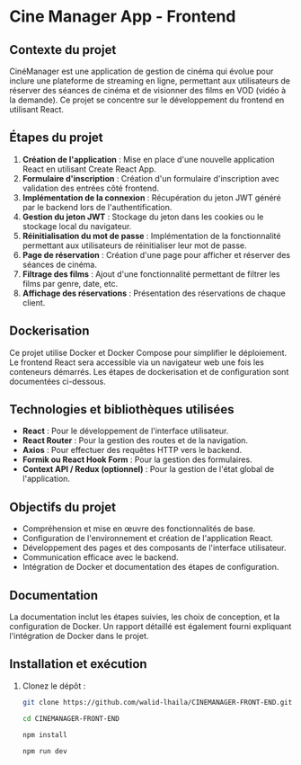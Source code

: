 # Cine Manager App - Frontend

## Contexte du projet
CinéManager est une application de gestion de cinéma qui évolue pour inclure une plateforme de streaming en ligne, permettant aux utilisateurs de réserver des séances de cinéma et de visionner des films en VOD (vidéo à la demande). Ce projet se concentre sur le développement du frontend en utilisant React.


## Étapes du projet
1. **Création de l'application** : Mise en place d'une nouvelle application React en utilisant Create React App.
2. **Formulaire d'inscription** : Création d'un formulaire d'inscription avec validation des entrées côté frontend.
3. **Implémentation de la connexion** : Récupération du jeton JWT généré par le backend lors de l'authentification.
4. **Gestion du jeton JWT** : Stockage du jeton dans les cookies ou le stockage local du navigateur.
5. **Réinitialisation du mot de passe** : Implémentation de la fonctionnalité permettant aux utilisateurs de réinitialiser leur mot de passe.
6. **Page de réservation** : Création d'une page pour afficher et réserver des séances de cinéma.
7. **Filtrage des films** : Ajout d'une fonctionnalité permettant de filtrer les films par genre, date, etc.
8. **Affichage des réservations** : Présentation des réservations de chaque client.

## Dockerisation
Ce projet utilise Docker et Docker Compose pour simplifier le déploiement. Le frontend React sera accessible via un navigateur web une fois les conteneurs démarrés. Les étapes de dockerisation et de configuration sont documentées ci-dessous.

## Technologies et bibliothèques utilisées
- **React** : Pour le développement de l'interface utilisateur.
- **React Router** : Pour la gestion des routes et de la navigation.
- **Axios** : Pour effectuer des requêtes HTTP vers le backend.
- **Formik ou React Hook Form** : Pour la gestion des formulaires.
- **Context API / Redux (optionnel)** : Pour la gestion de l'état global de l'application.

## Objectifs du projet
- Compréhension et mise en œuvre des fonctionnalités de base.
- Configuration de l'environnement et création de l'application React.
- Développement des pages et des composants de l'interface utilisateur.
- Communication efficace avec le backend.
- Intégration de Docker et documentation des étapes de configuration.


## Documentation
La documentation inclut les étapes suivies, les choix de conception, et la configuration de Docker. Un rapport détaillé est également fourni expliquant l'intégration de Docker dans le projet.

## Installation et exécution
1. Clonez le dépôt :
   ```bash
   git clone https://github.com/walid-lhaila/CINEMANAGER-FRONT-END.git
   
   cd CINEMANAGER-FRONT-END
   
   npm install
   
   npm run dev